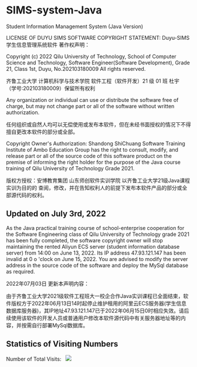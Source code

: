 # SIMS-system-Java
Student Information Management System (Java Version)

LICENSE OF DUYU SIMS SOFTWARE
COPYRIGHT STATEMENT:
Duyu-SIMS学生信息管理系统软件 著作权声明：

  Copyright (c) 2022 Qilu University of Technology, School of Computer Science and Technology, Software Engineer(Software Development), Grade 21, Class 1st, Duyu, No.202103180009 All rights reserved.
  
  齐鲁工业大学 计算机科学与技术学院 软件工程（软件开发）21 级 01 班 杜宇 （学号:202103180009）保留所有权利

  Any organization or individual can use or distribute the software free of charge, but may not change part or all of the software without written authorization.
  
  任何组织或自然人均可以无偿使用或发布本软件，但在未经书面授权的情况下不得擅自更改本软件的部分或全部。

  Copyright Owner's Authorization: Shandong ShiChuang Software Training Institute of Ambo Education Group has the right to consult, modify, and release part or all of the source code of this software product on the premise of informing the right holder for the purpose of the Java course training of Qilu University of Technology Grade 2021.
  
  版权方授权：安博教育集团 山东师创软件实训学院 以齐鲁工业大学21级Java课程实训为目的的 查阅，修改，并在告知权利人的前提下发布本软件产品的部分或全部源代码的权利。


## Updated on July 3rd, 2022

As the Java practical training course of school-enterprise cooperation for the Software Engineering class of Qilu University of Technology grade 2021 has been fully completed, the software copyright owner will stop maintaining the rented Aliyun ECS server (student information database server) from 14:00 on June 13, 2022. Its IP address 47.93.121.147 has been invalid at 0 o 'clock on June 15, 2022. You are advised to modify the server address in the source code of the software and deploy the MySql database as required.

2022年07月03日 更新本声明内容：
  
  由于齐鲁工业大学2021级软件工程班大一校企合作Java实训课程已全面结束，软件版权方于2022年06月13日14时起停止维护租用的阿里云ECS服务器(学生信息数据库服务器)，其IP地址47.93.121.147已于2022年06月15日0时相应失效。请后续使用该软件的开发人员或普通用户修改本软件源代码中有关服务器地址等的内容，并按需自行部署MySql数据库。


## Statistics of Visiting Numbers
<div>Number of Total Visits: &nbsp; <img src="https://visitor-badge.glitch.me/badge?page_id=Duyu09_AutoCommand" /></div> 
